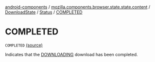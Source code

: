 [android-components](../../../index.md) / [mozilla.components.browser.state.state.content](../../index.md) / [DownloadState](../index.md) / [Status](index.md) / [COMPLETED](./-c-o-m-p-l-e-t-e-d.md)

# COMPLETED

`COMPLETED` [(source)](https://github.com/mozilla-mobile/android-components/blob/master/components/browser/state/src/main/java/mozilla/components/browser/state/state/content/DownloadState.kt#L77)

Indicates that the [DOWNLOADING](-d-o-w-n-l-o-a-d-i-n-g.md) download has been completed.

